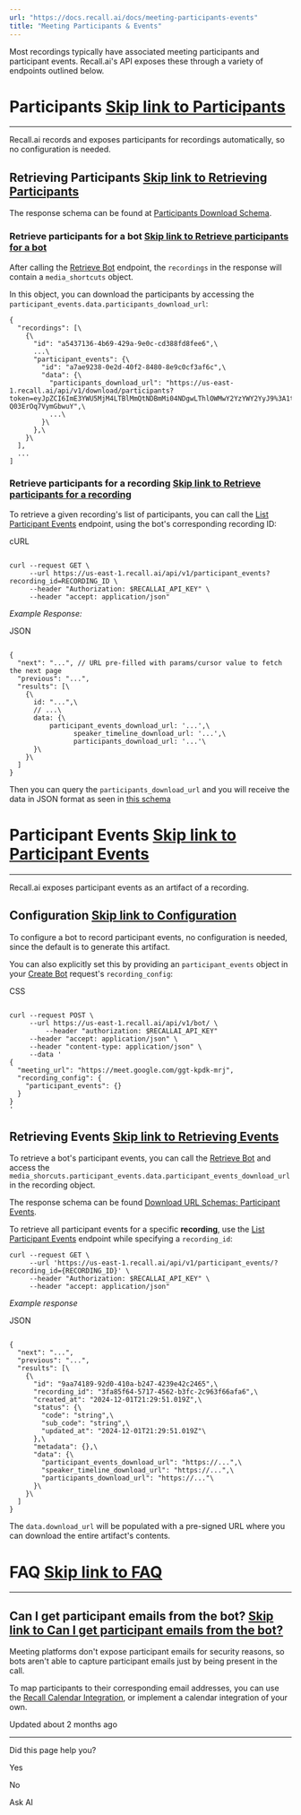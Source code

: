 ```yaml
---
url: "https://docs.recall.ai/docs/meeting-participants-events"
title: "Meeting Participants & Events"
---
```


Most recordings typically have associated meeting participants and participant events. Recall.ai's API exposes these through a variety of endpoints outlined below.

# Participants   [Skip link to Participants](https://docs.recall.ai/docs/meeting-participants-events\#participants)

* * *

Recall.ai records and exposes participants for recordings automatically, so no configuration is needed.

## Retrieving Participants   [Skip link to Retrieving Participants](https://docs.recall.ai/docs/meeting-participants-events\#retrieving-participants)

The response schema can be found at [Participants Download Schema](https://docs.recall.ai/docs/download-urls#json-participant-download-url).

### Retrieve participants for a bot   [Skip link to Retrieve participants for a bot](https://docs.recall.ai/docs/meeting-participants-events\#retrieve-participants-for-a-bot)

After calling the [Retrieve Bot](https://docs.recall.ai/reference/bot_retrieve) endpoint, the `recordings` in the response will contain a `media_shortcuts` object.

In this object, you can download the participants by accessing the `participant_events.data.participants_download_url`:

```rdmd-code lang- theme-light
{
  "recordings": [\
    {\
      "id": "a5437136-4b69-429a-9e0c-cd388fd8fee6",\
      ...\
      "participant_events": {\
        "id": "a7ae9238-0e2d-40f2-8480-8e9c0cf3af6c",\
        "data": {\
          "participants_download_url": "https://us-east-1.recall.ai/api/v1/download/participants?token=eyJpZCI6ImE3YWU5MjM4LTBlMmQtNDBmMi04NDgwLThlOWMwY2YzYWY2YyJ9%3A1tOqjv%3AapjfmYtSltJrroNgtl0RORSrwP-Q03ErOq7VymGbwuY",\
          ...\
        }\
      },\
    }\
  ],
  ...
]

```

### Retrieve participants for a recording   [Skip link to Retrieve participants for a recording](https://docs.recall.ai/docs/meeting-participants-events\#retrieve-participants-for-a-recording)

To retrieve a given recording's list of participants, you can call the [List Participant Events](https://docs.recall.ai/reference/participant_events_list) endpoint, using the bot's corresponding recording ID:

cURL

```rdmd-code lang-curl theme-light

curl --request GET \
     --url https://us-east-1.recall.ai/api/v1/participant_events?recording_id=RECORDING_ID \
     --header "Authorization: $RECALLAI_API_KEY" \
     --header "accept: application/json"

```

_Example Response:_

JSON

```rdmd-code lang-json theme-light

{
  "next": "...", // URL pre-filled with params/cursor value to fetch the next page
  "previous": "...",
  "results": [\
    {\
      id: "...",\
      // ...\
      data: {\
	      participant_events_download_url: '...',\
				speaker_timeline_download_url: '...',\
				participants_download_url: '...'\
      }\
    }\
  ]
}

```

Then you can query the `participants_download_url` and you will receive the data in JSON format as seen in [this schema](https://docs.recall.ai/docs/download-schemas#json-participant-download-url)

# Participant Events   [Skip link to Participant Events](https://docs.recall.ai/docs/meeting-participants-events\#participant-events)

* * *

Recall.ai exposes participant events as an artifact of a recording.

## Configuration   [Skip link to Configuration](https://docs.recall.ai/docs/meeting-participants-events\#configuration)

To configure a bot to record participant events, no configuration is needed, since the default is to generate this artifact.

You can also explicitly set this by providing an `participant_events` object in your [Create Bot](https://docs.recall.ai/reference/bot_create) request's `recording_config`:

CSS

```rdmd-code lang-css theme-light

curl --request POST \
     --url https://us-east-1.recall.ai/api/v1/bot/ \
		 --header "authorization: $RECALLAI_API_KEY"
     --header "accept: application/json" \
     --header "content-type: application/json" \
     --data '
{
  "meeting_url": "https://meet.google.com/ggt-kpdk-mrj",
  "recording_config": {
    "participant_events": {}
  }
}
'

```

## Retrieving Events   [Skip link to Retrieving Events](https://docs.recall.ai/docs/meeting-participants-events\#retrieving-events)

To retrieve a bot's participant events, you can call the [Retrieve Bot](https://docs.recall.ai/reference/bot_retrieve) and access the `media_shorcuts.participant_events.data.participant_events_download_url` in the recording object.

The response schema can be found [Download URL Schemas: Participant Events](https://docs.recall.ai/docs/download-urls#json-participant-event-download-url).

To retrieve all participant events for a specific **recording**, use the [List Participant Events](https://docs.recall.ai/reference/participant_events_list) endpoint while specifying a `recording_id`:

```rdmd-code lang- theme-light
curl --request GET \
     --url 'https://us-east-1.recall.ai/api/v1/participant_events/?recording_id={RECORDING_ID}' \
     --header "Authorization: $RECALLAI_API_KEY" \
     --header "accept: application/json"

```

_Example response_

JSON

```rdmd-code lang-json theme-light

{
  "next": "...",
  "previous": "...",
  "results": [\
    {\
      "id": "9aa74189-92d0-410a-b247-4239e42c2465",\
      "recording_id": "3fa85f64-5717-4562-b3fc-2c963f66afa6",\
      "created_at": "2024-12-01T21:29:51.019Z",\
      "status": {\
        "code": "string",\
        "sub_code": "string",\
        "updated_at": "2024-12-01T21:29:51.019Z"\
      },\
      "metadata": {},\
      "data": {\
        "participant_events_download_url": "https://...",\
        "speaker_timeline_download_url": "https://...",\
        "participants_download_url": "https://..."\
      }\
    }\
  ]
}

```

The `data.download_url` will be populated with a pre-signed URL where you can download the entire artifact's contents.

# FAQ   [Skip link to FAQ](https://docs.recall.ai/docs/meeting-participants-events\#faq)

* * *

## Can I get participant emails from the bot?   [Skip link to Can I get participant emails from the bot?](https://docs.recall.ai/docs/meeting-participants-events\#can-i-get-participant-emails-from-the-bot)

Meeting platforms don't expose participant emails for security reasons, so bots aren't able to capture participant emails just by being present in the call.

To map participants to their corresponding email addresses, you can use the [Recall Calendar Integration](https://docs.recall.ai/docs/calendar-integration), or implement a calendar integration of your own.

Updated about 2 months ago

* * *

Did this page help you?

Yes

No

Ask AI